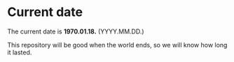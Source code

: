 # Current date

The current date is **1970.01.18.** (YYYY.MM.DD.)

This repository will be good when the world ends, so we will know how long it lasted.
